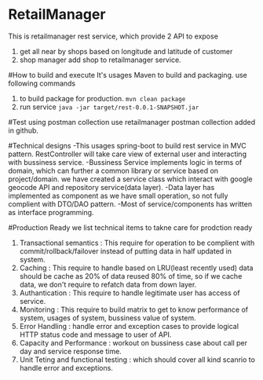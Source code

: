 # RetailManager
This is retailmanager rest service, which provide 2 API to expose 
1. get all near by shops based on longitude and latitude of customer
2. shop manager add shop to retailmanager service.


#How to build and execute
It's usages Maven to build and packaging.
use following commands
1. to build package for production.
``` mvn clean package ```  
2. run service 
``` java -jar target/rest-0.0.1-SNAPSHOT.jar ```

#Test using postman collection 
	use retailmanager postman collection added in github.
	
#Technical designs 
-This usages spring-boot to build rest service in MVC pattern. RestController will take care view of external user and interacting with bussiness service.
-Bussiness Service implements logic in terms of domain, which can further a common library or service based on project/domain. we have created a service class which interact with google geocode API and repository service(data layer).
-Data layer has implemented as component as we have small operation, so not fully complient with DTO/DAO pattern.
-Most of service/components has written as interface programming.

#Production Ready
we list technical items to takne care for prodction ready
1. Transactional semantics : This require for operation to be complient with commit/rollback/failover instead of putting data in half updated in system.
2. Caching : This require to handle based on LRU(least recently used) data should be cache as 20% of data reused 80% of time, so if we cache data, we don't require to refatch data from down layer.
3. Authantication : This require to handle legitimate user has access of service.
4. Monitoring : This require to build matrix to get to know performance of system, usages of system, bussiness value of system.
5. Error Handling : handle error and exception cases to provide logical HTTP status code and message to user of API.
6. Capacity and Performance : workout on bussiness case about call per day and service response time.
7. Unit Teting and functional testing : which should cover all kind scanrio to handle error and exceptions.	

	
